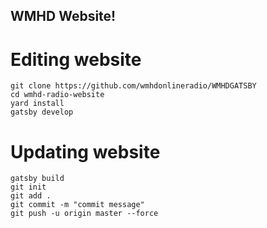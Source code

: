 ## WMHD Website!

# Editing website
```
git clone https://github.com/wmhdonlineradio/WMHDGATSBY
cd wmhd-radio-website
yard install
gatsby develop
```

# Updating website
```
gatsby build
git init
git add .
git commit -m "commit message"
git push -u origin master --force
```